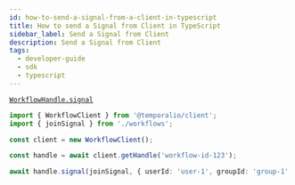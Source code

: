 ```yaml
---
id: how-to-send-a-signal-from-a-client-in-typescript
title: How to send a Signal from Client in TypeScript
sidebar_label: Send a Signal from Client
description: Send a Signal from Client
tags:
  - developer-guide
  - sdk
  - typescript
---
```


[`WorkflowHandle.signal`](https://typescript.temporal.io/api/interfaces/client.WorkflowHandle#signal)

```typescript
import { WorkflowClient } from '@temporalio/client';
import { joinSignal } from './workflows';

const client = new WorkflowClient();

const handle = await client.getHandle('workflow-id-123');

await handle.signal(joinSignal, { userId: 'user-1', groupId: 'group-1' });
```
